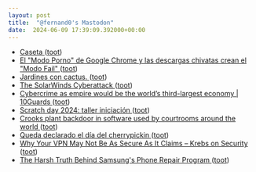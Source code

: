 ```yaml
---
layout: post
title:  "@fernand0's Mastodon"
date:  2024-06-09 17:39:09.392000+00:00
---
```

*  [Caseta ](https://www.flickr.com/photos/fernand0/53762694837) ([toot](https://mastodon.social/@fernand0/112587882456165125))
*  [El "Modo Porno" de Google Chrome y las descargas chivatas crean el "Modo Fail" ](https://www.elladodelmal.com/2024/05/el-modo-porno-de-google-chrome-y-las.htm) ([toot](https://mastodon.social/@fernand0/112587606780451821))
*  [Jardines con cactus. ](https://avecesunafoto.wordpress.com/2024/06/09/jardines-con-cactus) ([toot](https://mastodon.social/@fernand0/112587333833233237))
*  [The SolarWinds Cyberattack ](https://www.rpc.senate.gov/policy-papers/the-solarwinds-cyberattac) ([toot](https://mastodon.social/@fernand0/112587266158614086))
*  [Cybercrime as empire would be the world’s third-largest economy \| 10Guards ](https://10guards.com/en/articles/cybercrime-as-empire-would-be-the-worlds-third-largest-economy) ([toot](https://mastodon.social/@fernand0/112587187070891698))
*  [Scratch day 2024: taller iniciación ](https://etopia.es/evento/scratch-day-2024-taller-iniciacion) ([toot](https://mastodon.social/@fernand0/112586882734714434))
*  [Crooks plant backdoor in software used by courtrooms around the world ](https://arstechnica.com/security/2024/05/crooks-plant-backdoor-in-software-used-by-courtrooms-around-the-world) ([toot](https://mastodon.social/@fernand0/112586725156447864))
*  [Queda declarado el día del cherrypickin ](https://mastodon.social/@fernand0/112586667915949149) ([toot](https://mastodon.social/@fernand0/112586667915949149))
*  [Why Your VPN May Not Be As Secure As It Claims – Krebs on Security ](https://krebsonsecurity.com/2024/05/why-your-vpn-may-not-be-as-secure-as-it-claims) ([toot](https://mastodon.social/@fernand0/112586326033549846))
*  [The Harsh Truth Behind Samsung's Phone Repair Program ](https://gizmodo.com/harsh-truth-samsung-phone-repair-program-ifixit-185150041) ([toot](https://mastodon.social/@fernand0/112586261371290551))
